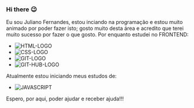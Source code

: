 ### Hi there :wink:

Eu sou Juliano Fernandes, estou inciando na programação e estou muito animado por poder fazer isto; gosto muito desta área e acredito que terei muito sucesso por fazer o que gosto. Por enquanto estudei no FRONTEND:
 - <img src="https://img.shields.io/badge/HTML5-E34F26?style=for-the-badge&logo=html5&logoColor=white" alt="HTML-LOGO" />
 - <img src="https://img.shields.io/badge/CSS3-1572B6?style=for-the-badge&logo=css3&logoColor=white" alt="CSS-LOGO" />
 - <img src="https://img.shields.io/badge/GIT-E44C30?style=for-the-badge&logo=git&logoColor=white" alt="GIT-LOGO" />
 - <img src="https://img.shields.io/badge/GitHub-1000000?style=for-the-badge&logo=github&logoColor=white" alt="GIT-HUB-LOGO" />

Atualmente estou iniciando meus estudos de:
 - <img src="https://img.shields.io/badge/JavaScript-F7DF1E?style=for-the-badge&logo=javascript&logoColor=black" alt="JAVASCRIPT" />

Espero, por aqui, poder ajudar e receber ajuda!!!

<!--
**juliano1830/juliano1830** is a ✨ _special_ ✨ repository because its `README.md` (this file) appears on your GitHub profile.

Here are some ideas to get you started:

- 🔭 I’m currently working on ...
- 🌱 I’m currently learning ...
- 👯 I’m looking to collaborate on ...
- 🤔 I’m looking for help with ...
- 💬 Ask me about ...
- 📫 How to reach me: ...
- 😄 Pronouns: ...
- ⚡ Fun fact: ...
-->
